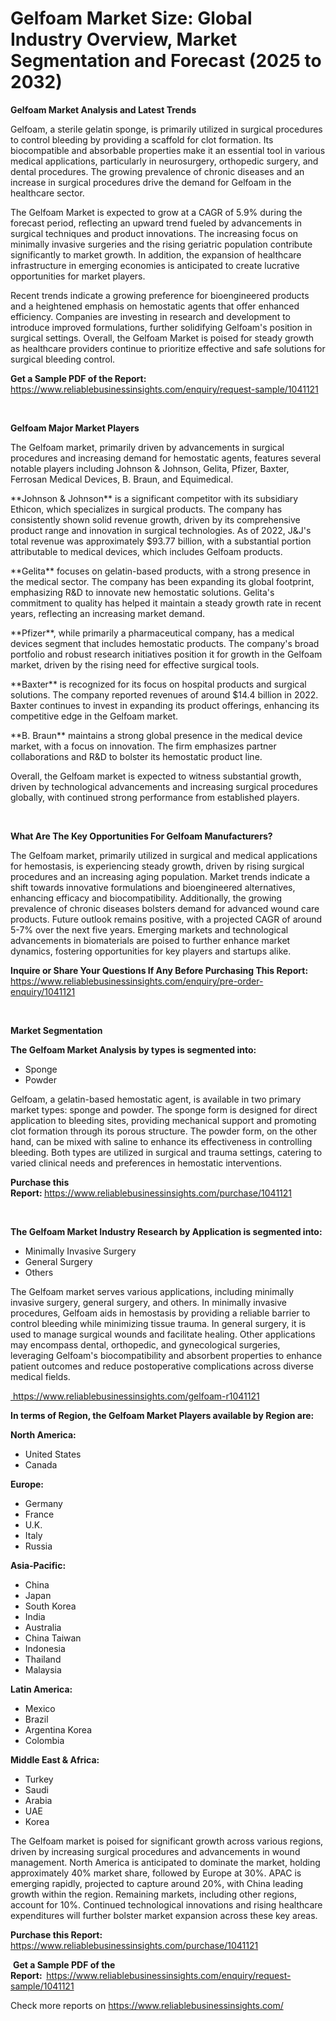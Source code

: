 <p><h1>Gelfoam Market Size: Global Industry Overview, Market Segmentation and Forecast (2025 to 2032)</h1></p><p><strong>Gelfoam Market Analysis and Latest Trends</strong></p>
<p><p>Gelfoam, a sterile gelatin sponge, is primarily utilized in surgical procedures to control bleeding by providing a scaffold for clot formation. Its biocompatible and absorbable properties make it an essential tool in various medical applications, particularly in neurosurgery, orthopedic surgery, and dental procedures. The growing prevalence of chronic diseases and an increase in surgical procedures drive the demand for Gelfoam in the healthcare sector.</p><p>The Gelfoam Market is expected to grow at a CAGR of 5.9% during the forecast period, reflecting an upward trend fueled by advancements in surgical techniques and product innovations. The increasing focus on minimally invasive surgeries and the rising geriatric population contribute significantly to market growth. In addition, the expansion of healthcare infrastructure in emerging economies is anticipated to create lucrative opportunities for market players. </p><p>Recent trends indicate a growing preference for bioengineered products and a heightened emphasis on hemostatic agents that offer enhanced efficiency. Companies are investing in research and development to introduce improved formulations, further solidifying Gelfoam's position in surgical settings. Overall, the Gelfoam Market is poised for steady growth as healthcare providers continue to prioritize effective and safe solutions for surgical bleeding control.</p></p>
<p><strong>Get a Sample PDF of the Report:&nbsp;</strong> <a href="https://www.reliablebusinessinsights.com/enquiry/request-sample/1041121?utm_campaign=2289&utm_medium=2&utm_source=Github&utm_content=ia&utm_term=08032025&utm_id=gelfoam">https://www.reliablebusinessinsights.com/enquiry/request-sample/1041121</a></p>
<p>&nbsp;</p>
<p><strong>Gelfoam Major Market Players</strong></p>
<p><p>The Gelfoam market, primarily driven by advancements in surgical procedures and increasing demand for hemostatic agents, features several notable players including Johnson & Johnson, Gelita, Pfizer, Baxter, Ferrosan Medical Devices, B. Braun, and Equimedical.</p><p>**Johnson & Johnson** is a significant competitor with its subsidiary Ethicon, which specializes in surgical products. The company has consistently shown solid revenue growth, driven by its comprehensive product range and innovation in surgical technologies. As of 2022, J&J's total revenue was approximately $93.77 billion, with a substantial portion attributable to medical devices, which includes Gelfoam products.</p><p>**Gelita** focuses on gelatin-based products, with a strong presence in the medical sector. The company has been expanding its global footprint, emphasizing R&D to innovate new hemostatic solutions. Gelita's commitment to quality has helped it maintain a steady growth rate in recent years, reflecting an increasing market demand.</p><p>**Pfizer**, while primarily a pharmaceutical company, has a medical devices segment that includes hemostatic products. The company's broad portfolio and robust research initiatives position it for growth in the Gelfoam market, driven by the rising need for effective surgical tools.</p><p>**Baxter** is recognized for its focus on hospital products and surgical solutions. The company reported revenues of around $14.4 billion in 2022. Baxter continues to invest in expanding its product offerings, enhancing its competitive edge in the Gelfoam market.</p><p>**B. Braun** maintains a strong global presence in the medical device market, with a focus on innovation. The firm emphasizes partner collaborations and R&D to bolster its hemostatic product line.</p><p>Overall, the Gelfoam market is expected to witness substantial growth, driven by technological advancements and increasing surgical procedures globally, with continued strong performance from established players.</p></p>
<p>&nbsp;</p>
<p><strong>What Are The Key Opportunities For Gelfoam Manufacturers?</strong></p>
<p><p>The Gelfoam market, primarily utilized in surgical and medical applications for hemostasis, is experiencing steady growth, driven by rising surgical procedures and an increasing aging population. Market trends indicate a shift towards innovative formulations and bioengineered alternatives, enhancing efficacy and biocompatibility. Additionally, the growing prevalence of chronic diseases bolsters demand for advanced wound care products. Future outlook remains positive, with a projected CAGR of around 5-7% over the next five years. Emerging markets and technological advancements in biomaterials are poised to further enhance market dynamics, fostering opportunities for key players and startups alike.</p></p>
<p><strong>Inquire or Share Your Questions If Any Before Purchasing This Report:</strong> <a href="https://www.reliablebusinessinsights.com/enquiry/pre-order-enquiry/1041121?utm_campaign=2289&utm_medium=2&utm_source=Github&utm_content=ia&utm_term=08032025&utm_id=gelfoam">https://www.reliablebusinessinsights.com/enquiry/pre-order-enquiry/1041121</a></p>
<p>&nbsp;</p>
<p><strong>Market Segmentation</strong></p>
<p><strong>The Gelfoam Market Analysis by types is segmented into:</strong></p>
<p><ul><li>Sponge</li><li>Powder</li></ul></p>
<p><p>Gelfoam, a gelatin-based hemostatic agent, is available in two primary market types: sponge and powder. The sponge form is designed for direct application to bleeding sites, providing mechanical support and promoting clot formation through its porous structure. The powder form, on the other hand, can be mixed with saline to enhance its effectiveness in controlling bleeding. Both types are utilized in surgical and trauma settings, catering to varied clinical needs and preferences in hemostatic interventions.</p></p>
<p><strong>Purchase this Report:&nbsp;</strong><a href="https://www.reliablebusinessinsights.com/purchase/1041121?utm_campaign=2289&utm_medium=2&utm_source=Github&utm_content=ia&utm_term=08032025&utm_id=gelfoam">https://www.reliablebusinessinsights.com/purchase/1041121</a></p>
<p>&nbsp;</p>
<p><strong>The Gelfoam Market Industry Research by Application is segmented into:</strong></p>
<p><ul><li>Minimally Invasive Surgery</li><li>General Surgery</li><li>Others</li></ul></p>
<p><p>The Gelfoam market serves various applications, including minimally invasive surgery, general surgery, and others. In minimally invasive procedures, Gelfoam aids in hemostasis by providing a reliable barrier to control bleeding while minimizing tissue trauma. In general surgery, it is used to manage surgical wounds and facilitate healing. Other applications may encompass dental, orthopedic, and gynecological surgeries, leveraging Gelfoam's biocompatibility and absorbent properties to enhance patient outcomes and reduce postoperative complications across diverse medical fields.</p></p>
<p><a href="https://www.reliablebusinessinsights.com/gelfoam-r1041121?utm_campaign=2289&utm_medium=2&utm_source=Github&utm_content=ia&utm_term=08032025&utm_id=gelfoam">&nbsp;https://www.reliablebusinessinsights.com/gelfoam-r1041121</a></p>
<p><strong>In terms of Region, the Gelfoam Market Players available by Region are:</strong></p>
<p>
    <p> <strong> North America: </strong>
        <ul>
            <li>United States</li>
            <li>Canada</li>
        </ul>
        </p> 
    <p> <strong> Europe: </strong>
        <ul>
            <li>Germany</li>
            <li>France</li>
            <li>U.K.</li>
            <li>Italy</li>
            <li>Russia</li>
        </ul>
        </p> 
    <p> <strong> Asia-Pacific: </strong>
        <ul>
            <li>China</li>
            <li>Japan</li>
            <li>South Korea</li>
            <li>India</li>
            <li>Australia</li>
            <li>China Taiwan</li>
            <li>Indonesia</li>
            <li>Thailand</li>
            <li>Malaysia</li>
        </ul>
        </p> 
    <p> <strong> Latin America: </strong>
        <ul>
            <li>Mexico</li>
            <li>Brazil</li>
            <li>Argentina Korea</li>
            <li>Colombia</li>
        </ul>
        </p> 
    <p> <strong> Middle East & Africa: </strong>
        <ul>
            <li>Turkey</li>
            <li>Saudi</li>
            <li>Arabia</li>
            <li>UAE</li>
            <li>Korea</li>
        </ul>
    </p>
    </p>
<p><p>The Gelfoam market is poised for significant growth across various regions, driven by increasing surgical procedures and advancements in wound management. North America is anticipated to dominate the market, holding approximately 40% market share, followed by Europe at 30%. APAC is emerging rapidly, projected to capture around 20%, with China leading growth within the region. Remaining markets, including other regions, account for 10%. Continued technological innovations and rising healthcare expenditures will further bolster market expansion across these key areas.</p></p>
<p><strong>Purchase this Report: </strong><a href="https://www.reliablebusinessinsights.com/purchase/1041121?utm_campaign=2289&utm_medium=2&utm_source=Github&utm_content=ia&utm_term=08032025&utm_id=gelfoam">https://www.reliablebusinessinsights.com/purchase/1041121</a></p>
<p>&nbsp;<strong>Get a Sample PDF of the Report:&nbsp;&nbsp;</strong><a href="https://www.reliablebusinessinsights.com/enquiry/request-sample/1041121?utm_campaign=2289&utm_medium=2&utm_source=Github&utm_content=ia&utm_term=08032025&utm_id=gelfoam">https://www.reliablebusinessinsights.com/enquiry/request-sample/1041121</a></p>
<p><strong></strong></p>
<p>Check more reports on <a href="https://www.reliablebusinessinsights.com/?utm_campaign=2289&utm_medium=2&utm_source=Github&utm_content=ia&utm_term=08032025&utm_id=gelfoam">https://www.reliablebusinessinsights.com/</a></p>